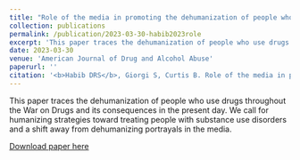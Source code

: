 ```yaml
---
title: "Role of the media in promoting the dehumanization of people who use drugs"
collection: publications
permalink: /publication/2023-03-30-habib2023role
excerpt: 'This paper traces the dehumanization of people who use drugs throughout the War on Drugs and its consequences in the present day. We call for humanizing strategies toward treating people with substance use disorders and a shift away from dehumanizing portrayals in the media.'
date: 2023-03-30
venue: 'American Journal of Drug and Alcohol Abuse'
paperurl: ''
citation: '<b>Habib DRS</b>, Giorgi S, Curtis B. Role of the media in promoting the dehumanization of people who use drugs. <i>Am J Drug Alcohol Abuse</i>. doi:10.1080/00952990.2023.2180383'
---
```

This paper traces the dehumanization of people who use drugs throughout the War on Drugs and its consequences in the present day. We call for humanizing strategies toward treating people with substance use disorders and a shift away from dehumanizing portrayals in the media.

[Download paper here](http://danielrshabib.github.io/files/habib2023role.pdf)

